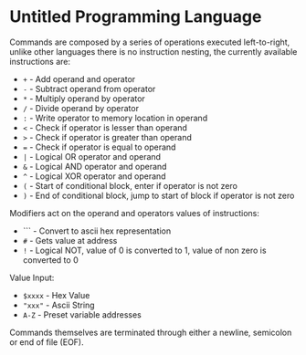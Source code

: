 # Untitled Programming Language

Commands are composed by a series of operations executed left-to-right, unlike other languages there is no instruction nesting, the currently available instructions are:
* `+` - Add operand and operator
* `-` - Subtract operand from operator
* `*` - Multiply operand by operator
* `/` - Divide operand by operator
* `:` - Write operator to memory location in operand
* `<` - Check if operator is lesser than operand
* `>` - Check if operator is greater than operand
* `=` - Check if operator is equal to operand
* `|` - Logical OR operator and operand
* `&` - Logical AND operator and operand
* `^` - Logical XOR operator and operand
* `(` - Start of conditional block, enter if operator is not zero
* `)` - End of conditional block, jump to start of block if operator is not zero 

Modifiers act on the operand and operators values of instructions:
* `\`` - Convert to ascii hex representation
* `#` - Gets value at address
* `!` - Logical NOT, value of 0 is converted to 1, value of non zero is converted to 0

Value Input:
* `$xxxx` - Hex Value
* `"xxx"` - Ascii String
* `A-Z`   - Preset variable addresses

Commands themselves are terminated through either a newline, semicolon or end of file (EOF).